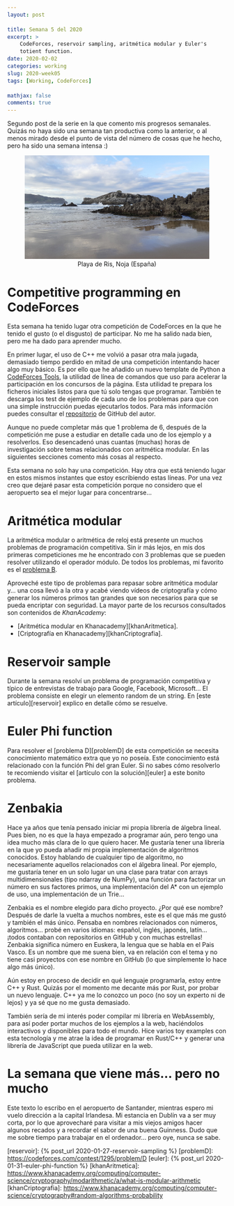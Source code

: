 ```yaml
---
layout: post

title: Semana 5 del 2020
excerpt: >
    CodeForces, reservoir sampling, aritmética modular y Euler's
    totient function.
date: 2020-02-02
categories: working
slug: 2020-week05
tags: [Working, CodeForces]

mathjax: false
comments: true
---
```


Segundo post de la serie en la que comento mis progresos semanales.
Quizás no haya sido una semana tan productiva como la anterior, o al menos
mirado desde el punto de vista del número de cosas que he hecho,
pero ha sido una semana intensa :)

<figure style="text-align: center">
<img src="/assets/images/2020_02_02_noja_ris.jpg"
     alt="Playa de Ris, Noja (España)" />
<figcaption>Playa de Ris, Noja (España)</figcaption>
</figure>


# Competitive programming en CodeForces

Esta semana ha tenido lugar otra competición de CodeForces en la que he tenido
el gusto (o el disgusto) de participar. 
No me ha salido nada bien, pero me ha dado para aprender mucho.

En primer lugar, el uso de C++ me volvió a pasar otra mala jugada, demasiado
tiempo perdido en mitad de una competición intentando hacer algo muy básico.
Es por ello que he añadido un nuevo template de Python a
[CodeForces Tools][cfTool],
la utilidad de línea de comandos que uso para acelerar la participación en los
concursos de la página.
Esta utilidad te prepara los ficheros iniciales listos para que tú solo tengas
que programar.
También te descarga los test de ejemplo de cada uno de los problemas para que
con una simple instrucción puedas ejecutarlos todos.
Para más información puedes consultar el [repositorio][cfTool] de GitHub
del autor.

Aunque no puede completar más que 1 problema de 6, después de la competición
me puse a estudiar en detalle cada uno de los ejemplo y a resolverlos.
Eso desencadenó unas cuantas (muchas) horas de investigación sobre temas
relacionados con aritmética modular.
En las siguientes secciones comento más cosas al respecto.

Esta semana no solo hay una competición.
Hay otra que está teniendo lugar en estos mismos instantes que estoy
escribiendo estas líneas.
Por una vez creo que dejaré pasar esta competición porque no considero que el
aeropuerto sea el mejor lugar para concentrarse...


# Aritmética modular

La aritmética modular o aritmética de reloj está presente un muchos problemas
de programación competitiva.
Sin ir más lejos, en mis dos primeras competiciones me he encontrado con 3
problemas que se pueden resolver utilizando el operador módulo.
De todos los problemas, mi favorito es el [problema B][problemB].

Aproveché este tipo de problemas para repasar sobre aritmética modular y...
una cosa llevó a la otra y acabé viendo vídeos de criptografía y cómo generar
los números primos tan grandes que son necesarios para que se pueda encriptar
con seguridad.
La mayor parte de los recursos consultados son contenidos de *KhanAcademy*:
 * [Aritmética modular en Khanacademy][khanAritmetica].
 * [Criptografía en Khanacademy][khanCriptografia].


# Reservoir sample

Durante la semana resolví un problema de programación competitiva y típico de
entrevistas de trabajo para Google, Facebook, Microsoft...
El problema consiste en elegir un elemento random de un string.
En [este artículo][reservoir] explico en detalle cómo se resuelve.


# Euler Phi function

Para resolver el [problema D][problemD] de esta competición se necesita
conocimiento matemático extra que yo no poseía.
Este conocimiento está relacionado con la función Phi del gran Euler.
Si no sabes cómo resolverlo te recomiendo visitar el 
[artículo con la solución][euler] a este bonito problema.


# Zenbakia

Hace ya años que tenía pensado iniciar mi propia librería de álgebra lineal.
Pues bien, no es que la haya empezado a programar aún, pero tengo una idea
mucho más clara de lo que quiero hacer.
Me gustaría tener una librería en la que yo pueda añadir mi propia
implementación de algoritmos conocidos.
Estoy hablando de cualquier tipo de algoritmo, no necesariamente aquellos
relacionados con el álgebra lineal.
Por ejemplo, me gustaría tener en un solo lugar un una clase para tratar con
arrays multidimensionales (tipo ndarray de NumPy), una función para factorizar
un número en sus factores primos, una implementación del A* con un ejemplo de
uso, una implementación de un Trie...

Zenbakia es el nombre elegido para dicho proyecto.
¿Por qué ese nombre?
Después de darle la vuelta a muchos nombres, este es el que más me gustó y
también el más único.
Pensaba en nombres relacionados con números, algoritmos... probé en varios
idiomas: español, inglés, japonés, latín...
¡todos contaban con repositorios en GitHub y con muchas estrellas!
Zenbakia significa número en Euskera, la lengua que se habla en el Pais Vasco.
Es un nombre que me suena bien, va en relación con el tema y no tiene casi
proyectos con ese nombre en GitHub (lo que simplemente lo hace algo más único).

Aún estoy en proceso de decidir en qué lenguaje programarla, estoy entre C++ y
Rust.
Quizás por el momento me decante más por Rust, por probar un nuevo lenguaje.
C++ ya me lo conozco un poco (no soy un experto ni de lejos) y ya sé que no me
gusta demasiado.

También sería de mi interés poder compilar mi librería en WebAssembly, para así
poder portar muchos de los ejemplos a la web, haciéndolos interactivos y
disponibles para todo el mundo.
Hice varios toy examples con esta tecnología y me atrae la idea de programar
en Rust/C++ y generar una librería de JavaScript que pueda utilizar en la web.


# La semana que viene más... pero no mucho

Este texto lo escribo en el aeropuerto de Santander, mientras espero mi vuelo
dirección a la capital Irlandesa.
Mi estancia en Dublín va a ser muy corta, por lo que aprovecharé para visitar
a mis viejos amigos hacer algunos recados y a recordar el sabor de una buena
Guinness.
Dudo que me sobre tiempo para trabajar en el ordenador... pero oye, nunca se
sabe.


[cfTool]: https://github.com/xalanq/cf-tool
[problemB]: https://codeforces.com/contest/1295/problem/B
[reservoir]: {% post_url 2020-01-27-reservoir-sampling %}
[problemD]: https://codeforces.com/contest/1295/problem/D
[euler]: {% post_url 2020-01-31-euler-phi-function %}
[khanAritmetica]: https://www.khanacademy.org/computing/computer-science/cryptography/modarithmetic/a/what-is-modular-arithmetic
[khanCriptografia]: https://www.khanacademy.org/computing/computer-science/cryptography#random-algorithms-probability

